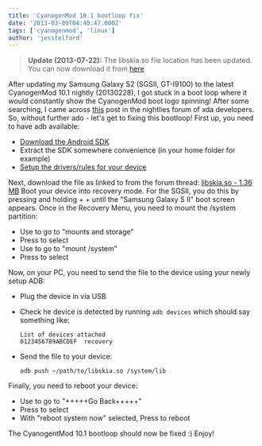 ```yaml
---
title: 'CyanogenMod 10.1 bootloop fix'
date: '2013-03-09T04:40:47.000Z'
tags: ['cyanogenmod', 'linux']
author: 'jesstelford'
---
```


> **Update (2013-07-22):** The libskia.so file location has been updated. You can now download it from [here](//jes.st/public/libskia.so)

After updating my Samsung Galaxy S2 (SGSII, GT-I9100) to the latest CyanogenMod 10.1 nightly (20130228), I got stuck in a boot loop where it would constantly show the CyanogenMod boot logo spinning! After some searching, I came across [this](http://forum.xda-developers.com/showpost.php?p=38591638&postcount=8797 'CyanogenMod 10.1 bootloop fix') post in the nightlies forum of xda developers. So, without further ado - let's get to fixing this bootloop! First up, you need to have adb available:

- [Download the Android SDK](http://developer.android.com/sdk/index.html 'Android SDK')
- Extract the SDK somewhere convenience (in your home folder for example)
- [Setup the drivers/rules for your device](http://developer.android.com/tools/device.html 'ADB Device setup')

Next, download the file as linked to from the forum thread: [libskia.so - 1.36 MB](//jes.st/public/libskia.so 'libskia.so - 1.36 MB') Boot your device into recovery mode. For the SGSII, you do this by pressing and holding \+ \+ until the "Samsung Galaxy S II" boot screen appears. Once in the Recovery Menu, you need to mount the /system partition:

- Use to go to "mounts and storage"
- Press to select
- Use to go to "mount /system"
- Press to select

Now, on your PC, you need to send the file to the device using your newly setup ADB:

- Plug the device in via USB
- Check he device is detected by running `adb devices` which should say something like:

  ```
  List of devices attached
  0123456789ABCDEF	recovery
  ```

- Send the file to your device:

  ```
  adb push ~/path/to/libskia.so /system/lib
  ```

Finally, you need to reboot your device:

- Use to go to "+++++Go Back+++++"
- Press to select
- With "reboot system now" selected, Press to reboot

The CyanogentMod 10.1 bootloop should now be fixed :) Enjoy!
